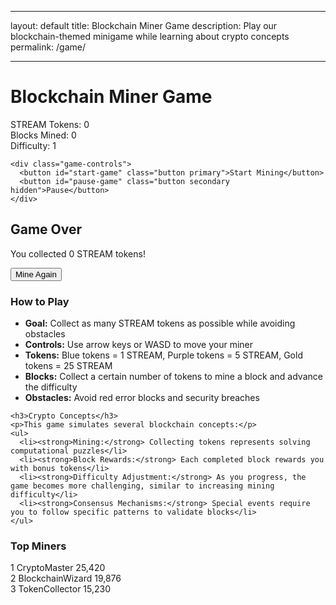 - --
layout: default
title: Blockchain Miner Game
description: Play our blockchain-themed minigame while learning about crypto concepts
permalink: /game/
- --

# Blockchain Miner Game

<div class="game-container">
  <div class="game-ui">
    <div class="game-stats">
      <div class="stat">
        <span>STREAM Tokens:</span>
        <span id="score">0</span>
      </div>
      <div class="stat">
        <span>Blocks Mined:</span>
        <span id="blocks">0</span>
      </div>
      <div class="stat">
        <span>Difficulty:</span>
        <span id="level">1</span>
      </div>
    </div>
    
    <div class="game-controls">
      <button id="start-game" class="button primary">Start Mining</button>
      <button id="pause-game" class="button secondary hidden">Pause</button>
    </div>
  </div>
  
  <canvas id="game-canvas" width="800" height="500"></canvas>
  
  <div class="game-overlay hidden" id="game-overlay">
    <div class="overlay-content">
      <h2 id="overlay-title">Game Over</h2>
      <p id="overlay-message">You collected <span id="final-score">0</span> STREAM tokens!</p>
      <button id="play-again" class="button primary">Mine Again</button>
    </div>
  </div>
  
  <div class="game-instructions">
    <h3>How to Play</h3>
    <ul>
      <li><strong>Goal:</strong> Collect as many STREAM tokens as possible while avoiding obstacles</li>
      <li><strong>Controls:</strong> Use arrow keys or WASD to move your miner</li>
      <li><strong>Tokens:</strong> Blue tokens = 1 STREAM, Purple tokens = 5 STREAM, Gold tokens = 25 STREAM</li>
      <li><strong>Blocks:</strong> Collect a certain number of tokens to mine a block and advance the difficulty</li>
      <li><strong>Obstacles:</strong> Avoid red error blocks and security breaches</li>
    </ul>
    
    <h3>Crypto Concepts</h3>
    <p>This game simulates several blockchain concepts:</p>
    <ul>
      <li><strong>Mining:</strong> Collecting tokens represents solving computational puzzles</li>
      <li><strong>Block Rewards:</strong> Each completed block rewards you with bonus tokens</li>
      <li><strong>Difficulty Adjustment:</strong> As you progress, the game becomes more challenging, similar to increasing mining difficulty</li>
      <li><strong>Consensus Mechanisms:</strong> Special events require you to follow specific patterns to validate blocks</li>
    </ul>
  </div>
</div>

<div class="game-leaderboard">
  <h3>Top Miners</h3>
  <div class="leaderboard-container" id="leaderboard">
    <div class="leaderboard-entry">
      <span class="position">1</span>
      <span class="name">CryptoMaster</span>
      <span class="score">25,420</span>
    </div>
    <div class="leaderboard-entry">
      <span class="position">2</span>
      <span class="name">BlockchainWizard</span>
      <span class="score">19,876</span>
    </div>
    <div class="leaderboard-entry">
      <span class="position">3</span>
      <span class="name">TokenCollector</span>
      <span class="score">15,230</span>
    </div>
  </div>
</div>

<link rel="stylesheet" href="{{ '/assets/css/blockchain-game.css' | relative_url }}">
<script src="{{ '/assets/js/blockchain-game.js' | relative_url }}"></script>

